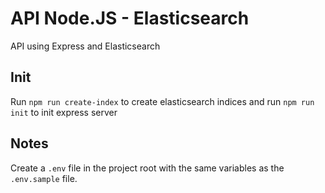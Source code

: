 # API Node.JS - Elasticsearch
API using Express and Elasticsearch

## Init
Run `npm run create-index` to create elasticsearch indices and run `npm run init` to init express server

## Notes
Create a `.env` file in the project root with the same variables as the `.env.sample` file.
